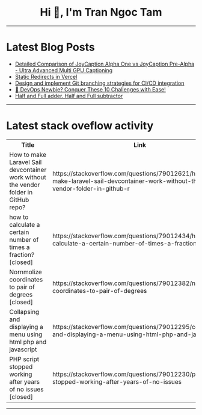 <h1 align="center">Hi 👋, I'm Tran Ngoc Tam</h1>

---

# Latest Blog Posts 
<!-- BLOG-POST-LIST:START -->
- [Detailed Comparison of JoyCaption Alpha One vs JoyCaption Pre-Alpha - Ultra Advanced Multi GPU Captioning](https://dev.to/furkangozukara/detailed-comparison-of-joycaption-alpha-one-vs-joycaption-pre-alpha-ultra-advanced-multi-gpu-captioning-494c)
- [Static Redirects in Vercel](https://dev.to/shieldstring/static-redirects-in-vercel-32c3)
- [Design and implement Git branching strategies for CI/CD integration](https://dev.to/gkarwchan/design-and-implement-git-branching-strategies-for-cicd-integration-b4o)
- [🚀 DevOps Newbie? Conquer These 10 Challenges with Ease!](https://dev.to/francotel/devops-newbie-conquer-these-10-challenges-with-ease-3e0i)
- [Half and Full adder. Half and Full subtractor](https://dev.to/menua_sim/half-and-full-adder-half-and-full-subtractor-3igl)
<!-- BLOG-POST-LIST:END -->

---

# Latest stack oveflow activity
<table>
  <tr><th>Title</th><th>Link</th></tr>
  <!-- STACKOVERFLOW:START --><tr><td>How to make Laravel Sail devcontainer work without the vendor folder in GitHub repo?</td><td>https://stackoverflow.com/questions/79012621/how-to-make-laravel-sail-devcontainer-work-without-the-vendor-folder-in-github-r</td></tr><tr><td>how to calculate a certain number of times a fraction? [closed]</td><td>https://stackoverflow.com/questions/79012434/how-to-calculate-a-certain-number-of-times-a-fraction</td></tr><tr><td>Nornmolize coordinates to pair of degrees [closed]</td><td>https://stackoverflow.com/questions/79012382/nornmolize-coordinates-to-pair-of-degrees</td></tr><tr><td>Collapsing and displaying a menu using html php and javascript</td><td>https://stackoverflow.com/questions/79012295/collapsing-and-displaying-a-menu-using-html-php-and-javascript</td></tr><tr><td>PHP script stopped working after years of no issues [closed]</td><td>https://stackoverflow.com/questions/79012230/php-script-stopped-working-after-years-of-no-issues</td></tr><!-- STACKOVERFLOW:END -->
</table>

---


